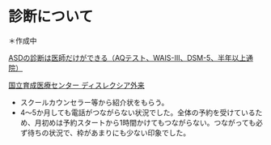 # 診断について
＊作成中

[ASDの診断は医師だけができる（AQテスト、WAIS-III、DSM-5、半年以上通院）](https://www.kaien-lab.com/aboutdd/asd/#h04)

[国立育成医療センター ディスレクシア外来](https://www.ncchd.go.jp/hospital/sickness/children/007.html)
- スクールカウンセラー等から紹介状をもらう。
- 4～5か月しても電話がつながらない状況でした。全体の予約を受けているため、月初めは予約スタートから1時間かけてもつながらない。つながっても必ず待ちの状況で、枠があまりにも少ない印象でした。

